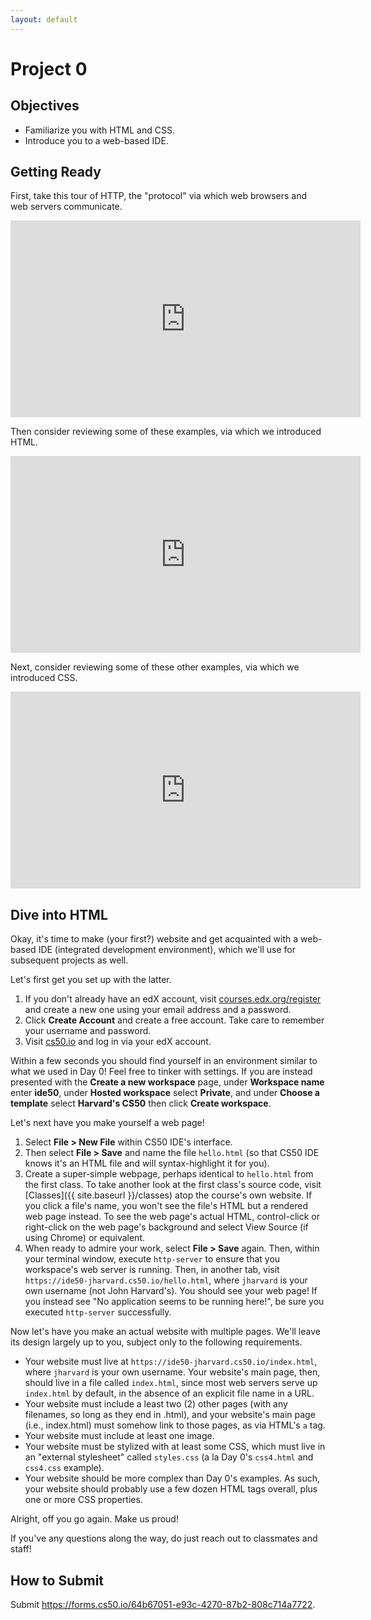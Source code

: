 ```yaml
---
layout: default
---
```


# Project 0

## Objectives

- Familiarize you with HTML and CSS.
- Introduce you to a web-based IDE.

## Getting Ready

First, take this tour of HTTP, the "protocol" via which web browsers and web servers communicate.

<iframe width="560" height="315" src="https://www.youtube.com/embed/hU4XuBe50K4" frameborder="0" allowfullscreen></iframe>

Then consider reviewing some of these examples, via which we introduced HTML.

<iframe width="560" height="315" src="https://www.youtube.com/embed/1TgTA4o_AM8?rel=0&playlist=dW4giTKrgzo,GgpyVgkW_xk,whYnf7PFZ74,s1_kxTs5GfI,qyJXI2v7N8k,DQLbgo7Rzpg" frameborder="0" allowfullscreen></iframe>

Next, consider reviewing some of these other examples, via which we introduced CSS.

<iframe width="560" height="315" src="https://www.youtube.com/embed/TKZlfZDF8Y4?rel=0&playlist=VwCSw2ts388,-7wiXVMh4XY" frameborder="0" allowfullscreen></iframe>

## Dive into HTML

Okay, it's time to make (your first?) website and get acquainted with a web-based IDE (integrated development environment), which we'll use for subsequent projects as well.

Let's first get you set up with the latter.

1. If you don't already have an edX account, visit [courses.edx.org/register](https://courses.edx.org/register) and create a new one using your email address and a password.
1. Click **Create Account** and create a free account. Take care to remember your username and password.
1. Visit [cs50.io](https://cs50.io/) and log in via your edX account.

Within a few seconds you should find yourself in an environment similar to what we used in Day 0! Feel free to tinker with settings. If you are instead presented with the **Create a new workspace** page, under **Workspace name** enter **ide50**, under **Hosted workspace** select **Private**, and under **Choose a template** select **Harvard's CS50** then click **Create workspace**.

Let's next have you make yourself a web page!

1. Select **File > New File** within CS50 IDE's interface.
1. Then select **File > Save** and name the file `hello.html` (so that CS50 IDE knows it's an HTML file and will syntax-highlight it for you).
1. Create a super-simple webpage, perhaps identical to `hello.html` from the first class. To take another look at the first class's source code, visit [Classes]({{ site.baseurl }}/classes) atop the course's own website. If you click a file's name, you won't see the file's HTML but a rendered web page instead. To see the web page's actual HTML, control-click or right-click on the web page's background and select View Source (if using Chrome) or equivalent.
1. When ready to admire your work, select **File > Save** again. Then, within your terminal window, execute `http-server` to ensure that you workspace's web server is running. Then, in another tab, visit `https://ide50-jharvard.cs50.io/hello.html`, where `jharvard` is your own username (not John Harvard's). You should see your web page! If you instead see "No application seems to be running here!", be sure you executed `http-server` successfully.

Now let's have you make an actual website with multiple pages. We'll leave its design largely up to you, subject only to the following requirements.

- Your website must live at `https://ide50-jharvard.cs50.io/index.html`, where `jharvard` is your own username. Your website's main page, then, should live in a file called `index.html`, since most web servers serve up `index.html` by default, in the absence of an explicit file name in a URL.
- Your website must include a least two (2) other pages (with any filenames, so long as they end in .html), and your website's main page (i.e., index.html) must somehow link to those pages, as via HTML's `a` tag.
- Your website must include at least one image.
- Your website must be stylized with at least some CSS, which must live in an "external stylesheet" called `styles.css` (a la Day 0's `css4.html` and `css4.css` example).
- Your website should be more complex than Day 0's examples. As such, your website should probably use a few dozen HTML tags overall, plus one or more CSS properties.

Alright, off you go again. Make us proud!

If you've any questions along the way, do just reach out to classmates and staff!

## How to Submit

Submit <https://forms.cs50.io/64b67051-e93c-4270-87b2-808c714a7722>.
